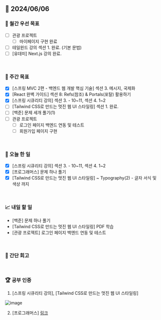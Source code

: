 ## 📅 2024/06/06

### 🚀 월간 우선 목표

- [ ] 관광 프로젝트
  - [ ] 마이페이지 구현 완료
- [ ] 테일윈드 강의 섹션 1. 완료. (기본 문법)
- [ ] [유데미] Next.js 강의 완료.

<br />

### 👏 주간 목표

- [x] [스프링 MVC 2편 - 백엔드 웹 개발 핵심 기술] 섹션 3. 메시지, 국제화
- [x] [React 완벽 가이드] 섹션 8: Refs(참조) & Portals(포탈) 활용하기
- [x] [스프링 시큐리티 강의] 섹션 3. - 10~11, 섹션 4. 1~2
- [ ] [Tailwind CSS로 만드는 멋진 웹 UI 스타일링] 섹션 1. 완료.
- [ ] [백준] 문제 세개 풀기(1)
- [ ] 관광 프로젝트
  - [ ] 로그인 페이지 백엔드 연동 및 테스트
  - [ ] 회원가입 페이지 구현

<br />

### 💯 오늘 한 일

- [x] [스프링 시큐리티 강의] 섹션 3. - 10~11, 섹션 4. 1~2
- [x] [프로그래머스] 문제 하나 풀기
- [x] [Tailwind CSS로 만드는 멋진 웹 UI 스타일링] ~ Typography(2) - 글자 서식 및 색상 까지

<br />

### 📈 내일 할 일

- [백준] 문제 하나 풀기
- [Tailwind CSS로 만드는 멋진 웹 UI 스타일링] PDF 학습
- [관광 프로젝트] 로그인 페이지 백엔드 연동 및 테스트

<br />

### 🤔 간단 회고

<br />

### 🏆 공부 인증

1. [스프링 시큐리티 강의], [Tailwind CSS로 만드는 멋진 웹 UI 스타일링]

![image](https://github.com/suld2495/TIL/assets/42727909/967e9c4f-7237-4ea5-9a57-e4e79f45e0f7)

2. [프로그래머스]
[링크](https://github.com/suld2495/fridaycoffee/tree/main/%ED%94%84%EB%A1%9C%EA%B7%B8%EB%9E%98%EB%A8%B8%EC%8A%A4/1/12915.%E2%80%85%EB%AC%B8%EC%9E%90%EC%97%B4%E2%80%85%EB%82%B4%E2%80%85%EB%A7%88%EC%9D%8C%EB%8C%80%EB%A1%9C%E2%80%85%EC%A0%95%EB%A0%AC%ED%95%98%EA%B8%B0)
